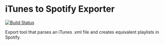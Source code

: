 # iTunes to Spotify Exporter
[![Build Status](https://travis-ci.org/Poc275/iTunes-to-Spotify.svg?branch=master)](https://travis-ci.org/Poc275/iTunes-to-Spotify)

Export tool that parses an iTunes .xml file and creates equivalent playlists in Spotify.
